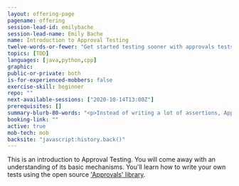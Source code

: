 ```yaml
---
layout: offering-page
pagename: offering
session-lead-id: emilybache
session-lead-name: Emily Bache
name: Introduction to Approval Testing
twelve-words-or-fewer: "Get started testing sooner with approvals tests"
topics: [TDD]
languages: [java,python,cpp]
graphic: 
public-or-private: both
is-for-experienced-mobbers: false
exercise-skill: beginner
repo: ""
next-available-sessions: ["2020-10-14T13:00Z"]
prerequisites: []
summary-blurb-80-words: "<p>Instead of writing a lot of assertions, Approval Testing gives you another approach. You print the state of the object you want to check, and verify it against a previously approved version. Any difference fails the test. It's a great technique for example when the existing code lacks test cases and has poor structure, making adding unit tests challenging. You might call that \"legacy code.\"</p>"
booking-link: ""
active: true
mob-tech: mob
backsite: "javascript:history.back()"
---
```

This is an introduction to Approval Testing. You will come away with an understanding of its basic mechanisms. You'll learn how to write your own tests using the open source ['Approvals' library](https://github.com/approvals/).

